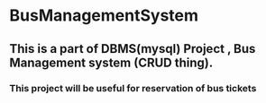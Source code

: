 # BusManagementSystem

## This is a part of DBMS(mysql) Project , Bus Management system (CRUD thing).
### This project will be useful for reservation of bus tickets 
